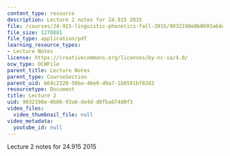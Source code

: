 ```yaml
---
content_type: resource
description: Lecture 2 notes for 24.915 2015
file: /courses/24-915-linguistic-phonetics-fall-2015/9032198e0b0693a6de4dd0fba674d0f3_MIT24_915F15_lec2.pdf
file_size: 1270881
file_type: application/pdf
learning_resource_types:
- Lecture Notes
license: https://creativecommons.org/licenses/by-nc-sa/4.0/
ocw_type: OCWFile
parent_title: Lecture Notes
parent_type: CourseSection
parent_uid: b64c2320-58ba-46e9-d9a7-1b0591bf82d3
resourcetype: Document
title: Lecture 2
uid: 9032198e-0b06-93a6-de4d-d0fba674d0f3
video_files:
  video_thumbnail_file: null
video_metadata:
  youtube_id: null
---
```

Lecture 2 notes for 24.915 2015